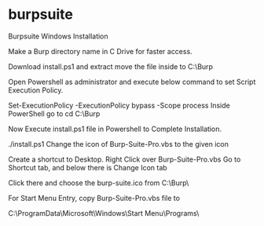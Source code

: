 # burpsuite
Burpsuite
Windows Installation

Make a Burp directory name in C Drive for faster access.

Download install.ps1 and extract move the file inside to C:\Burp

Open Powershell as administrator and execute below command to set Script Execution Policy.

Set-ExecutionPolicy -ExecutionPolicy bypass -Scope process
Inside PowerShell go to cd C:\Burp

Now Execute install.ps1 file in Powershell to Complete Installation.

./install.ps1
Change the icon of Burp-Suite-Pro.vbs to the given icon

Create a shortcut to Desktop. Right Click over Burp-Suite-Pro.vbs Go to Shortcut tab, and below there is Change Icon tab

Click there and choose the burp-suite.ico from C:\Burp\


For Start Menu Entry, copy Burp-Suite-Pro.vbs file to

C:\ProgramData\Microsoft\Windows\Start Menu\Programs\
